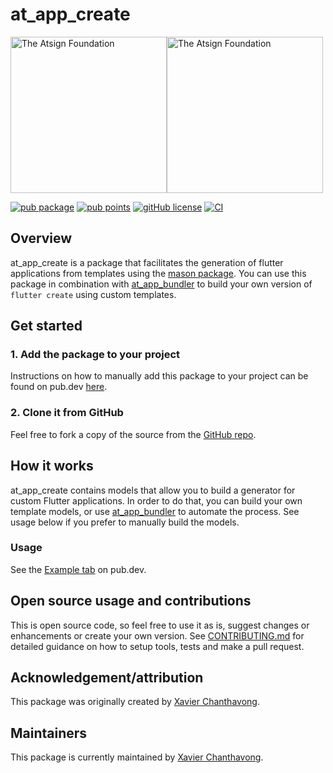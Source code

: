 # at_app_create

<a href="https://atsign.com#gh-light-mode-only"><img width=250px src="https://atsign.com/wp-content/uploads/2022/05/atsign-logo-horizontal-color2022.svg#gh-light-mode-only" alt="The Atsign Foundation"></a><a href="https://atsign.com#gh-dark-mode-only"><img width=250px src="https://atsign.com/wp-content/uploads/2023/08/atsign-logo-horizontal-reverse2022-Color.svg#gh-dark-mode-only" alt="The Atsign Foundation"></a>

[![pub package](https://img.shields.io/pub/v/at_app_create)](https://pub.dev/packages/at_app_create)
[![pub points](https://img.shields.io/pub/points/at_app_create?logo=dart)](https://pub.dev/packages/at_app_create/score)
[![gitHub license](https://img.shields.io/badge/license-BSD3-blue.svg)](./LICENSE)
[![CI](https://github.com/atsign-foundation/at_app/actions/workflows/CI.yaml/badge.svg?branch=trunk)](https://github.com/atsign-foundation/at_app/actions/workflows/CI.yaml)

## Overview

at_app_create is a package that facilitates the generation of flutter applications from templates using the [mason package](https://pub.dev/packages/mason). You can use this package in combination with [at_app_bundler](https://pub.dev/packages/at_app_bundler) to build your own version of `flutter create` using custom templates.

## Get started

### 1. Add the package to your project

Instructions on how to manually add this package to your project can be found on pub.dev [here](https://pub.dev/packages/at_app_create/install).

### 2. Clone it from GitHub

Feel free to fork a copy of the source from the [GitHub repo](https://github.com/atsign-foundation/at_app).

## How it works

at_app_create contains models that allow you to build a generator for custom Flutter applications. In order to do that, you can build your own template models, or use [at_app_bundler](https://pub.dev/packages/at_app_bundler) to automate the process. See usage below if you prefer to manually build the models.

### Usage

See the [Example tab](https://pub.dev/packages/at_app_create/example) on pub.dev.

## Open source usage and contributions

This is open source code, so feel free to use it as is, suggest changes or
enhancements or create your own version. See [CONTRIBUTING.md](../../CONTRIBUTING.md)
for detailed guidance on how to setup tools, tests and make a pull request.

## Acknowledgement/attribution

This package was originally created by [Xavier Chanthavong](https://github.com/xavierchanth).

## Maintainers

This package is currently maintained by [Xavier Chanthavong](https://github.com/xavierchanth).
